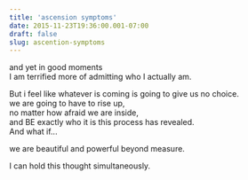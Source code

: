 ```yaml
---
title: 'ascension symptoms'
date: 2015-11-23T19:36:00.001-07:00
draft: false
slug: ascention-symptoms
---
```


and yet in good moments   
I am terrified more of admitting who I actually am.   
  
But i feel like whatever is coming is going to give us no choice.   
we are going to have to rise up,   
no matter how afraid we are inside,   
and BE exactly who it is this process has revealed.   
And what if...   
  
we are beautiful and powerful beyond measure.   
  
  
  
  
  
  
  
  
  
  
  
  
I can hold this thought simultaneously.